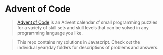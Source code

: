 # Advent of Code

> [Advent of Code](https://adventofcode.com/) is an Advent calendar of small
> programming puzzles for a variety of skill sets and skill levels that can be solved
> in any programming language you like.

> This repo contains my solutions in Javascript. 
> Check out the individual year/day folders for descriptions of problems and answers.